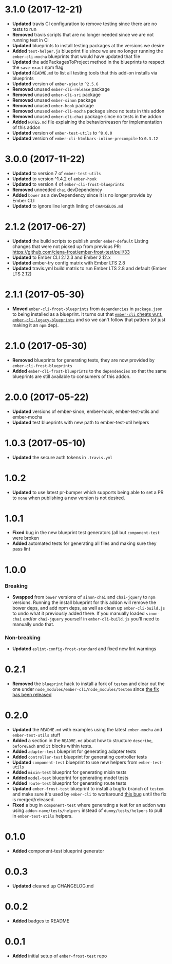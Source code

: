# 3.1.0 (2017-12-21)
* **Updated** travis CI configuration to remove testing since there are no tests to run
* **Removed** travis scripts that are no longer needed since we are not running test in CI
* **Updated** blueprints to install testing packages at the versions we desire
* **Added** `test-helper.js` blueprint file since we are no longer running the `ember-cli-mocha` blueprints that would have updated that file
* **Updated** the addPackagesToProject method in the blueprints to respect the `save-exact` npm flag
* **Updated** `README.md` to list all testing tools that this add-on installs via blueprints
* **Updated** version of `ember-ajax` to `^2.5.6`
* **Removed** unused `ember-cli-release` package
* **Removed** unused `ember-cli-sri` package
* **Removed** unused `ember-sinon` package
* **Removed** unused `ember-hook` package
* **Removed** unused `ember-cli-mocha` package since no tests in this addon
* **Removed** unused `ember-cli-chai` package since no tests in the addon
* **Added** `NOTES.md` file explaining the behavior/reason for implementation of this addon
* **Updated** version of `ember-test-utils` to `^8.0.0`
* **Updated** version of `ember-cli-htmlbars-inline-precompile` to `0.3.12`


# 3.0.0 (2017-11-22)
* **Updated** to version 7 of `ember-test-utils`
* **Updated** to version ^1.4.2 of `ember-hook`
* **Updated** to version 4 of `ember-cli-frost-blueprints`
* **Removed** unneeded `chai` devDependency
* **Added** `bower` as a devDependency since it is no longer provide by Ember CLI
* **Updated** to ignore line length linting of `CHANGELOG.md`

# 2.1.2 (2017-06-27)
* **Updated** the build scripts to publish under `ember-default`
Listing changes that were not picked up from previous PR: https://github.com/ciena-frost/ember-frost-test/pull/33
* **Updated** to Ember CLI 2.12.3 and Ember 2.12.x
* **Updated** ember-try config matrix with Ember LTS 2.8
* **Updated** travis.yml build matrix to run Ember LTS 2.8 and default (Ember LTS 2.12) 

# 2.1.1 (2017-05-30)
 * **Moved** `ember-cli-frost-blueprints` from `dependencies` in `package.json` to being installed as a blueprint. It turns out that [`ember-cli` cheats w.r.t. `ember-cli-legacy-blueprints`](https://github.com/ember-cli/ember-cli/blob/v2.8.0/lib/models/project.js#L347) and so we can't follow that pattern (of just making it an `npm` dep). 


# 2.1.0 (2017-05-30)
* **Removed** blueprints for generating tests, they are now provided by `ember-cli-frost-blueprints`
* **Added** `ember-cli-frost-blueprints` to the `dependencies` so that the same blueprints are still available to consumers of this addon. 


# 2.0.0 (2017-05-22)
* **Updated** versions of ember-sinon, ember-hook, ember-test-utils and ember-mocha
* **Updated** test blueprints with new path to ember-test-util helpers

# 1.0.3 (2017-05-10)
* **Updated** the secure auth tokens in `.travis.yml`


# 1.0.2
* **Updated** to use latest pr-bumper which supports being able to set a PR to `none` when publishing a new version is not desired.

# 1.0.1

* **Fixed** bug in the new blueprint test generators (all but `component-test` were broken
* **Added** automated tests for generating all files and making sure they pass lint


# 1.0.0
### Breaking
* **Swapped**  from `bower` versions of `sinon-chai` and `chai-jquery` to `npm` versions. Running the install
blueprint for this addon will remove the bower deps, and add npm deps, as well as clean up `ember-cli-build.js`
to undo what it previously added there. If you manually loaded `sinon-chai` and/or `chai-jquery` yourself in
`ember-cli-build.js` you'll need to manually undo that.

### Non-breaking
* **Updated** `eslint-config-frost-standard` and fixed new lint warnings


# 0.2.1

* **Removed** the `blueprint` hack to install a fork of `testem` and clear out the one under
`node_modules/ember-cli/node_modules/testem` since [the fix has been released](https://github.com/testem/testem/releases/tag/v1.14.1)


# 0.2.0

* **Updated** the `README.md` with examples using the latest `ember-mocha` and `ember-test-utils` stuff
* **Added** a section in the `README.md` about how to structure `describe`, `beforeEach` and `it` blocks within tests.
* **Added** `adapter-test` blueprint for generating adapter tests
* **Added** `controller-test` blueprint for generating controller tests
* **Updated** `component-test` blueprint to use new helpers from `ember-test-utils`
* **Added** `mixin-test` blueprint for generating mixin tests
* **Added** `model-test` blueprint for generating model tests
* **Added** `route-test` blueprint for generating route tests
* **Updated** `ember-frost-test` blueprint to install a bugfix branch of `testem` and make sure it's used by
`ember-cli` to workaround [this bug](https://github.com/testem/testem/issues/1043) until the fix is merged/released.
* **Fixed** a bug in `component-test` where generating a test for an addon was using `addon-name/tests/helpers`
instead of `dummy/tests/helpers` to pull in `ember-test-utils` helpers.

# 0.1.0
* **Added** component-test blueprint generator


# 0.0.3
* **Updated** cleaned up CHANGELOG.md


# 0.0.2
* **Added** badges to README

# 0.0.1
* **Added** initial setup of `ember-frost-test` repo

